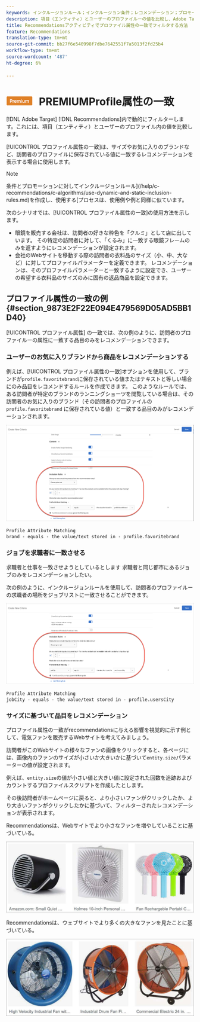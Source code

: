 ```yaml
---
keywords: インクルージョンルール；インクルージョン条件；レコメンデーション；プロモーション；動的フィルタリング；動的；プロファイル属性の一致
description: 項目（エンティティ）とユーザーのプロファイルーの値を比較し、Adobe TargetRecommendationsで動的にフィルターする方法を説明します。
title: Recommendationsアクティビティでプロファイル属性の一致でフィルタする方法
feature: Recommendations
translation-type: tm+mt
source-git-commit: bb27f6e540998f7dbe7642551f7a5013f2fd25b4
workflow-type: tm+mt
source-wordcount: '487'
ht-degree: 6%

---
```



# ![](/help/assets/premium.png) PREMIUMProfile属性の一致

[!DNL Adobe Target] [!DNL Recommendations]内で動的にフィルターします。これには、項目（エンティティ）とユーザーのプロファイル内の値を比較します。

[!UICONTROL プロファイル属性の一致]は、サイズやお気に入りのブランドなど、訪問者のプロファイルに保存されている値に一致するレコメンデーションを表示する場合に使用します。

>[!NOTE]
>
>条件とプロモーションに対してインクルージョンルール](/help/c-recommendations/c-algorithms/use-dynamic-and-static-inclusion-rules.md)を作成し、使用する[プロセスは、使用例や例と同様に似ています。

次のシナリオでは、[!UICONTROL プロファイル属性の一致]の使用方法を示します。

* 眼鏡を販売する会社は、訪問者の好きな枠色を「クルミ」として店に出しています。 その特定の訪問者に対して、「くるみ」に一致する眼鏡フレームのみを返すようにレコメンデーションが設定されます。
* 会社のWebサイトを移動する際の訪問者の衣料品のサイズ（小、中、大など）に対してプロファイルパラメーターを定義できます。 レコメンデーションは、そのプロファイルパラメーターと一致するように設定でき、ユーザーの希望する衣料品のサイズのみに固有の返品商品を設定できます。

## プロファイル属性の一致の例{#section_9873E2F22E094E479569D05AD5BB1D40}

[!UICONTROL プロファイル属性] の一致では、次の例のように、訪問者のプロファイルーの属性に一致する品目のみをレコメンデーションできます。

### ユーザーのお気に入りブランドから商品をレコメンデーションする

例えば、[!UICONTROL プロファイル属性の一致]オプションを使用して、ブランドが`profile.favoritebrand`に保存されている値またはテキストと等しい場合にのみ品目をレコメンドするルールを作成できます。 このようなルールでは、ある訪問者が特定のブランドのランニングショーツを閲覧している場合は、その訪問者のお気に入りのブランド（その訪問者のプロファイルの `profile.favoritebrand` に保存されている値）と一致する品目のみがレコメンデーションされます。

![お気に入りのブランド](/help/c-recommendations/c-algorithms/assets/favorite-brand.png)

```
Profile Attribute Matching
brand - equals - the value/text stored in - profile.favoritebrand
```

### ジョブを求職者に一致させる

求職者と仕事を一致させようとしているとします 求職者と同じ都市にあるジョブのみをレコメンデーションしたい。

次の例のように、インクルージョンルールを使用して、訪問者のプロファイルーの求職者の場所をジョブリストに一致させることができます。

![ユーザーの市区町村](/help/c-recommendations/c-algorithms/assets/city.png)

```
Profile Attribute Matching
jobCity - equals - the value/text stored in - profile.usersCity
```

### サイズに基づいて品目をレコメンデーション

プロファイル属性の一致がrecommendationsに与える影響を視覚的に示す例として、電気ファンを販売するWebサイトを考えてみましょう。

訪問者がこのWebサイトの様々なファンの画像をクリックすると、各ページには、画像内のファンのサイズが小さいか大きいかに基づいて`entity.size`パラメーターの値が設定されます。

例えば、`entity.size`の値が小さい値と大きい値に設定された回数を追跡およびカウントするプロファイルスクリプトを作成したとします。

その後訪問者がホームページに戻ると、より小さいファンがクリックしたか、より大きいファンがクリックしたかに基づいて、フィルターされたレコメンデーションが表示されます。

Recommendationsは、Webサイトでより小さなファンを増やしていることに基づいている。

![小さなファンの勧め](/help/c-recommendations/c-algorithms/assets/small-fans.png)

Recommendationsは、ウェブサイトでより多くの大きなファンを見たことに基づいている。

![大ファンの推奨](/help/c-recommendations/c-algorithms/assets/large-fans.png)